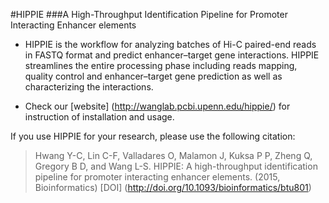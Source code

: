 <html>

#HIPPIE
###A High-Throughput Identification Pipeline for Promoter Interacting Enhancer elements



* HIPPIE is the workflow for analyzing batches of Hi-C paired-end reads in FASTQ format and predict enhancer&ndash;target gene interactions. HIPPIE streamlines the entire processing phase including reads mapping, quality control and enhancer–target gene prediction as well as characterizing the interactions.

* Check our [website] (http://wanglab.pcbi.upenn.edu/hippie/) for instruction of installation and usage. 



If you use HIPPIE for your research, please use the following citation:

> Hwang Y-C, Lin C-F, Valladares O, Malamon J, Kuksa P P, Zheng Q, Gregory B D, and Wang L-S. HIPPIE: A high-throughput identification pipeline for promoter interacting enhancer elements. (2015, Bioinformatics) [DOI] (http://doi.org/10.1093/bioinformatics/btu801)


